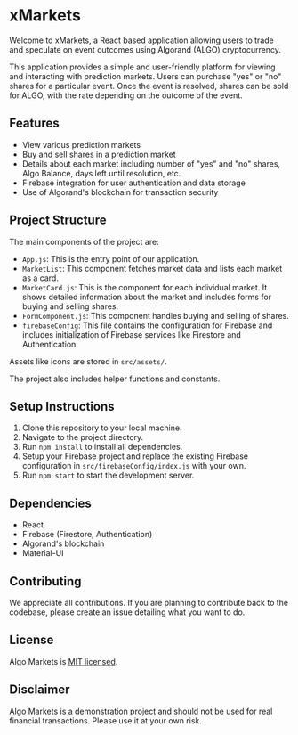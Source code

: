 # xMarkets

Welcome to xMarkets, a React based application allowing users to trade and speculate on event outcomes using Algorand (ALGO) cryptocurrency.

This application provides a simple and user-friendly platform for viewing and interacting with prediction markets. Users can purchase "yes" or "no" shares for a particular event. Once the event is resolved, shares can be sold for ALGO, with the rate depending on the outcome of the event.

## Features

- View various prediction markets
- Buy and sell shares in a prediction market
- Details about each market including number of "yes" and "no" shares, Algo Balance, days left until resolution, etc.
- Firebase integration for user authentication and data storage
- Use of Algorand's blockchain for transaction security

## Project Structure

The main components of the project are:

- `App.js`: This is the entry point of our application.
- `MarketList`: This component fetches market data and lists each market as a card.
- `MarketCard.js`: This is the component for each individual market. It shows detailed information about the market and includes forms for buying and selling shares.
- `FormComponent.js`: This component handles buying and selling of shares.
- `firebaseConfig`: This file contains the configuration for Firebase and includes initialization of Firebase services like Firestore and Authentication.

Assets like icons are stored in `src/assets/`.

The project also includes helper functions and constants.

## Setup Instructions

1. Clone this repository to your local machine.
2. Navigate to the project directory.
3. Run `npm install` to install all dependencies.
4. Setup your Firebase project and replace the existing Firebase configuration in `src/firebaseConfig/index.js` with your own.
5. Run `npm start` to start the development server.

## Dependencies

- React
- Firebase (Firestore, Authentication)
- Algorand's blockchain
- Material-UI

## Contributing

We appreciate all contributions. If you are planning to contribute back to the codebase, please create an issue detailing what you want to do.

## License

Algo Markets is [MIT licensed](./LICENSE).

## Disclaimer

Algo Markets is a demonstration project and should not be used for real financial transactions. Please use it at your own risk.
